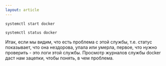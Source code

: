```yaml
---
layout: article
---
```

```
systemctl start docker
```

```
systemctl status docker
```

Итак, если мы видим, что есть проблема с этой службы, т.е. статус показывает, что она нездорова, упала или умерла, первое, что нужно проверить - это логи этой службы. Просмотр журналов службы docker даст нам зацепки, чтобы понять, в чем проблема.
